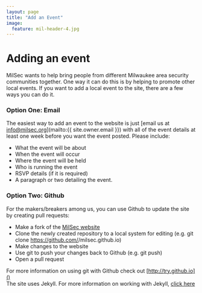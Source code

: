```yaml
---
layout: page
title: "Add an Event"
image:
  feature: mil-header-4.jpg
---
```

# Adding an event
MilSec wants to help bring people from different Milwaukee area security communities together. One way it can do this is by helping to promote other local events. If you want to add a local event to the site, there are a few ways you can do it.

### Option One: Email
The easiest way to add an event to the website is just [email us at info@milsec.org](mailto:{{ site.owner.email }}) with all of the event details at least one week before you want the event posted. Please include:

* What the event will be about
* When the event will occur
* Where the event will be held
* Who is running the event
* RSVP details (if it is required)
* A paragraph or two detailing the event.

### Option Two: Github 
For the makers/breakers among us, you can use Github to update the site by creating pull requests:

* Make a fork of the [MilSec website](https://github.com/milsec/milsec.github.io)
* Clone the newly created repository to a local system for editing (e.g. git clone https://github.com/<your name>/milsec.github.io)
* Make changes to the website
* Use git to push your changes back to Github (e.g. git push)
* Open a pull request

For more information on using git with Github check out [http://try.github.io]()<br>
The site uses Jekyll. For more information on working with Jekyll, [click here](http://jekyllrb.com/)
